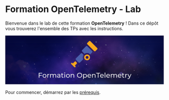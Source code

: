 # Formation OpenTelemetry - Lab

Bienvenue dans le lab de cette formation **OpenTelemetry** ! Dans ce dépôt vous trouverez l'ensemble des TPs avec les instructions.

![OpenTelemetry](banner.png)

Pour commencer, démarrez par les [prérequis](0_prerequis.md).
